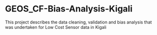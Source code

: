 # GEOS_CF-Bias-Analysis-Kigali
This project describes the data cleaning, validation and bias analysis that was undertaken for Low Cost Sensor data in Kigali
